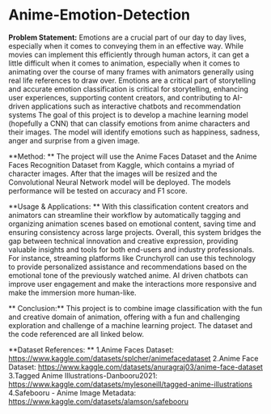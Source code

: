 # Anime-Emotion-Detection

**Problem Statement:**
Emotions are a crucial part of our day to day lives, especially when it comes to conveying them in an effective way. While movies can implement this efficiently through human actors, it can get a little difficult when it comes to animation, especially when it comes to animating over the course of many frames with animators generally using real life references to draw over. 
Emotions are a critical part of storytelling and accurate emotion classification is critical for storytelling, enhancing user experiences, supporting content creators, and contributing to AI-driven applications such as interactive chatbots and recommendation systems
The goal of this project is to develop a machine learning model (hopefully a CNN) that can classify emotions from anime characters and their images. The model will identify emotions such as happiness, sadness, anger and surprise from a given image. 

**Method: **
The project will use the Anime Faces Dataset and the Anime Faces Recognition Dataset from Kaggle, which contains a myriad of character images. After that the images will be resized and the Convolutional Neural Network model will be deployed. The models performance will be tested on accuracy and F1 score. 

**Usage & Applications: **
With this classification content creators and animators can streamline their workflow by automatically tagging and organizing animation scenes based on emotional content, saving time and ensuring consistency across large projects. Overall, this system bridges the gap between technical innovation and creative expression, providing valuable insights and tools for both end-users and industry professionals.
For instance, streaming platforms like Crunchyroll can use this technology to provide personalized assistance and recommendations based on the emotional tone of the previously watched anime. AI driven chatbots can improve user engagement and make the interactions more responsive and make the immersion more human-like. 

**
Conclusion:**
This project is to combine image classification with the fun and creative domain of animation, offering with a fun and challenging exploration and challenge of a machine learning project. The dataset and the code referenced are all linked below.

**Dataset References: **
1.Anime Faces Dataset: https://www.kaggle.com/datasets/splcher/animefacedataset
2.Anime Face Dataset: https://www.kaggle.com/datasets/anuragraj03/anime-face-dataset
3.Tagged Anime Illustrations-Danbooru2021: https://www.kaggle.com/datasets/mylesoneill/tagged-anime-illustrations
4.Safebooru - Anime Image Metadata: https://www.kaggle.com/datasets/alamson/safebooru
